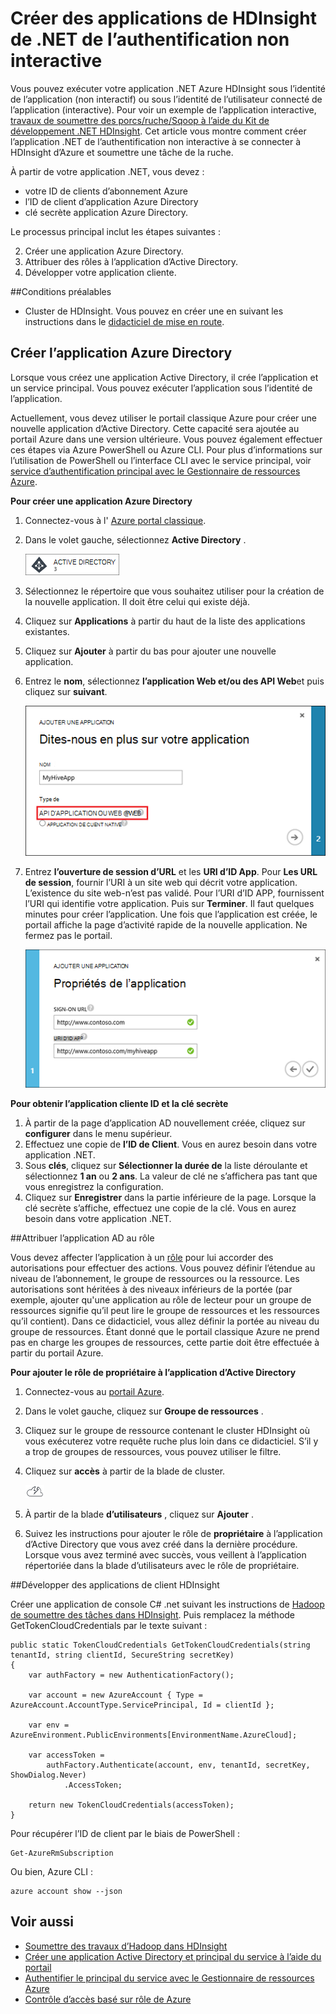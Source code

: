 <properties
    pageTitle="Créer des applications .NET HDInsight de l’authentification non interactive | Microsoft Azure"
    description="Apprenez à créer des applications de HDInsight de .NET de l’authentification non interactive."
    editor="cgronlun"
    manager="jhubbard"
    services="hdinsight"
    documentationCenter=""
    tags="azure-portal"
    authors="mumian"/>

<tags
    ms.service="hdinsight"
    ms.workload="big-data"
    ms.tgt_pltfrm="na"
    ms.devlang="na"
    ms.topic="article"
    ms.date="09/02/2016"
    ms.author="jgao"/>

# <a name="create-non-interactive-authentication-net-hdinsight-applications"></a>Créer des applications de HDInsight de .NET de l’authentification non interactive

Vous pouvez exécuter votre application .NET Azure HDInsight sous l’identité de l’application (non interactif) ou sous l’identité de l’utilisateur connecté de l’application (interactive). Pour voir un exemple de l’application interactive, [travaux de soumettre des porcs/ruche/Sqoop à l’aide du Kit de développement .NET HDInsight](hdinsight-submit-hadoop-jobs-programmatically.md#submit-hivepigsqoop-jobs-using-hdinsight-net-sdk). Cet article vous montre comment créer l’application .NET de l’authentification non interactive à se connecter à HDInsight d’Azure et soumettre une tâche de la ruche.

À partir de votre application .NET, vous devez :

- votre ID de clients d’abonnement Azure
- l’ID de client d’application Azure Directory
- clé secrète application Azure Directory.  

Le processus principal inclut les étapes suivantes :

2. Créer une application Azure Directory.
2. Attribuer des rôles à l’application d’Active Directory.
3. Développer votre application cliente.


##<a name="prerequisites"></a>Conditions préalables

- Cluster de HDInsight. Vous pouvez en créer une en suivant les instructions dans le [didacticiel de mise en route](hdinsight-hadoop-linux-tutorial-get-started.md#create-cluster). 




## <a name="create-azure-directory-application"></a>Créer l’application Azure Directory 
Lorsque vous créez une application Active Directory, il crée l’application et un service principal. Vous pouvez exécuter l’application sous l’identité de l’application.

Actuellement, vous devez utiliser le portail classique Azure pour créer une nouvelle application d’Active Directory. Cette capacité sera ajoutée au portail Azure dans une version ultérieure. Vous pouvez également effectuer ces étapes via Azure PowerShell ou Azure CLI. Pour plus d’informations sur l’utilisation de PowerShell ou l’interface CLI avec le service principal, voir [service d’authentification principal avec le Gestionnaire de ressources Azure](../resource-group-authenticate-service-principal.md).

**Pour créer une application Azure Directory**

1.  Connectez-vous à l' [Azure portal classique]( https://manage.windowsazure.com/).
2.  Dans le volet gauche, sélectionnez **Active Directory** .

    ![Répertoire actif portail classique Azure](.\media\hdinsight-create-non-interactive-authentication-dotnet-application\active-directory.png)
    
3.  Sélectionnez le répertoire que vous souhaitez utiliser pour la création de la nouvelle application. Il doit être celui qui existe déjà.
4.  Cliquez sur **Applications** à partir du haut de la liste des applications existantes.
5.  Cliquez sur **Ajouter** à partir du bas pour ajouter une nouvelle application.
6.  Entrez le **nom**, sélectionnez **l’application Web et/ou des API Web**et puis cliquez sur **suivant**.

    ![nouvelle application azure active directory](.\media\hdinsight-create-non-interactive-authentication-dotnet-application\hdinsight-add-ad-application.png)

7.  Entrez **l’ouverture de session d’URL** et les **URI d’ID App**. Pour **Les URL de session**, fournir l’URI à un site web qui décrit votre application. L’existence du site web-n’est pas validé. Pour l’URI d’ID APP, fournissent l’URI qui identifie votre application. Puis sur **Terminer**.
Il faut quelques minutes pour créer l’application.  Une fois que l’application est créée, le portail affiche la page d’activité rapide de la nouvelle application. Ne fermez pas le portail. 

    ![nouvelles propriétés d’application azure répertoire actif](.\media\hdinsight-create-non-interactive-authentication-dotnet-application\hdinsight-add-ad-application-properties.png)

**Pour obtenir l’application cliente ID et la clé secrète**

1.  À partir de la page d’application AD nouvellement créée, cliquez sur **configurer** dans le menu supérieur.
2.  Effectuez une copie de **l’ID de Client**. Vous en aurez besoin dans votre application .NET.
3.  Sous **clés**, cliquez sur **Sélectionner la durée de** la liste déroulante et sélectionnez **1 an** ou **2 ans**. La valeur de clé ne s’affichera pas tant que vous enregistrez la configuration.
4.  Cliquez sur **Enregistrer** dans la partie inférieure de la page. Lorsque la clé secrète s’affiche, effectuez une copie de la clé. Vous en aurez besoin dans votre application .NET.

##<a name="assign-ad-application-to-role"></a>Attribuer l’application AD au rôle

Vous devez affecter l’application à un [rôle](../active-directory/role-based-access-built-in-roles.md) pour lui accorder des autorisations pour effectuer des actions. Vous pouvez définir l’étendue au niveau de l’abonnement, le groupe de ressources ou la ressource. Les autorisations sont héritées à des niveaux inférieurs de la portée (par exemple, ajouter qu'une application au rôle de lecteur pour un groupe de ressources signifie qu’il peut lire le groupe de ressources et les ressources qu’il contient). Dans ce didacticiel, vous allez définir la portée au niveau du groupe de ressources.  Étant donné que le portail classique Azure ne prend pas en charge les groupes de ressources, cette partie doit être effectuée à partir du portail Azure. 

**Pour ajouter le rôle de propriétaire à l’application d’Active Directory**

1.  Connectez-vous au [portail Azure](https://portal.azure.com).
2.  Dans le volet gauche, cliquez sur **Groupe de ressources** .
3.  Cliquez sur le groupe de ressource contenant le cluster HDInsight où vous exécuterez votre requête ruche plus loin dans ce didacticiel. S’il y a trop de groupes de ressources, vous pouvez utiliser le filtre.
4.  Cliquez sur **accès** à partir de la blade de cluster.

    ![icône nuage et thunderbolt = quickstart](./media/hdinsight-hadoop-create-linux-cluster-portal/quickstart.png)
5.  À partir de la blade **d’utilisateurs** , cliquez sur **Ajouter** .
6.  Suivez les instructions pour ajouter le rôle de **propriétaire** à l’application d’Active Directory que vous avez créé dans la dernière procédure. Lorsque vous avez terminé avec succès, vous veillent à l’application répertoriée dans la blade d’utilisateurs avec le rôle de propriétaire.


##<a name="develop-hdinsight-client-application"></a>Développer des applications de client HDInsight

Créer une application de console C# .net suivant les instructions de [Hadoop de soumettre des tâches dans HDInsight](hdinsight-submit-hadoop-jobs-programmatically.md#submit-hivepigsqoop-jobs-using-hdinsight-net-sdk). Puis remplacez la méthode GetTokenCloudCredentials par le texte suivant :

    public static TokenCloudCredentials GetTokenCloudCredentials(string tenantId, string clientId, SecureString secretKey)
    {
        var authFactory = new AuthenticationFactory();

        var account = new AzureAccount { Type = AzureAccount.AccountType.ServicePrincipal, Id = clientId };

        var env = AzureEnvironment.PublicEnvironments[EnvironmentName.AzureCloud];

        var accessToken =
            authFactory.Authenticate(account, env, tenantId, secretKey, ShowDialog.Never)
                .AccessToken;

        return new TokenCloudCredentials(accessToken);
    }

Pour récupérer l’ID de client par le biais de PowerShell :

    Get-AzureRmSubscription

Ou bien, Azure CLI :

    azure account show --json

      
## <a name="see-also"></a>Voir aussi

- [Soumettre des travaux d’Hadoop dans HDInsight](hdinsight-submit-hadoop-jobs-programmatically.md)
- [Créer une application Active Directory et principal du service à l’aide du portail](../resource-group-create-service-principal-portal.md)
- [Authentifier le principal du service avec le Gestionnaire de ressources Azure](../resource-group-authenticate-service-principal.md)
- [Contrôle d’accès basé sur rôle de Azure](../active-directory/role-based-access-control-configure.md)
